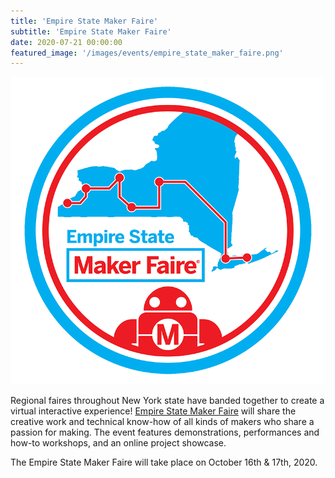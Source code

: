```yaml
---
title: 'Empire State Maker Faire'
subtitle: 'Empire State Maker Faire'
date: 2020-07-21 00:00:00
featured_image: '/images/events/empire_state_maker_faire.png'
---
```


![](/images/events/empire_state_maker_faire.png)

Regional faires throughout New York state have banded together to create a virtual interactive experience!  [Empire State Maker Faire](https://makerfaire.com/empire-maker-faire-2020/) will share the creative work and technical know-how of all kinds of makers who share a passion for making.  The event features demonstrations, performances and how-to workshops, and an online project showcase. 

The Empire State Maker Faire will take place on October 16th & 17th, 2020.

